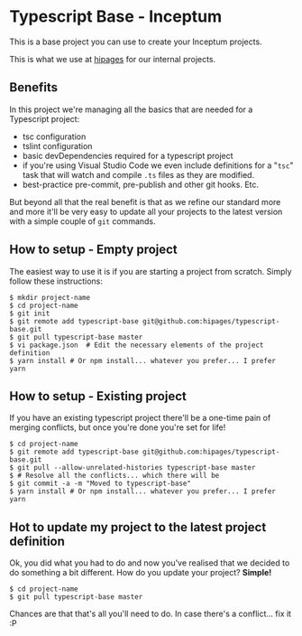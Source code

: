 Typescript Base - Inceptum
====

This is a base project you can use to create your Inceptum projects.

This is what we use at [hipages](https://www.hipages.com.au) for our internal projects.

Benefits
-------

In this project we're managing all the basics that are needed for a Typescript project:
- tsc configuration
- tslint configuration
- basic devDependencies required for a typescript project
- if you're using Visual Studio Code we even include definitions for a "`tsc`" task that will watch and compile `.ts` files as they are modified.
- best-practice pre-commit, pre-publish and other git hooks. Etc.

But beyond all that the real benefit is that as we refine our standard more and more it'll be very easy to update all your projects to the latest version with a simple couple of `git` commands.

How to setup - Empty project
-------

The easiest way to use it is if you are starting a project from scratch. Simply follow these instructions:

```
$ mkdir project-name
$ cd project-name
$ git init
$ git remote add typescript-base git@github.com:hipages/typescript-base.git
$ git pull typescript-base master
$ vi package.json  # Edit the necessary elements of the project definition
$ yarn install # Or npm install... whatever you prefer... I prefer yarn
```

How to setup - Existing project
-------

If you have an existing typescript project there'll be a one-time pain of merging conflicts, but once you're done you're set for life!

```
$ cd project-name
$ git remote add typescript-base git@github.com:hipages/typescript-base.git
$ git pull --allow-unrelated-histories typescript-base master
$ # Resolve all the conflicts... which there will be
$ git commit -a -m "Moved to typescript-base"
$ yarn install # Or npm install... whatever you prefer... I prefer yarn
```

Hot to update my project to the latest project definition
---
Ok, you did what you had to do and now you've realised that we decided to do something a bit different. How do you update your project?  **Simple!**

```
$ cd project-name
$ git pull typescript-base master
```

Chances are that that's all you'll need to do. In case there's a conflict... fix it :P